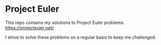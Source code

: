 # Project Euler

This repo contains my solutions to Project Euler problems.
https://projecteuler.net/

I strive to solve these problems on a regular basis to keep me challenged.
